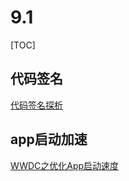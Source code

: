 # 9.1

[TOC]

## 代码签名

[代码签名探析](https://objccn.io/issue-17-2/)

## app启动加速

[WWDC之优化App启动速度](http://one9398.com/2016/08/28/WWDC之优化App启动速度/)

